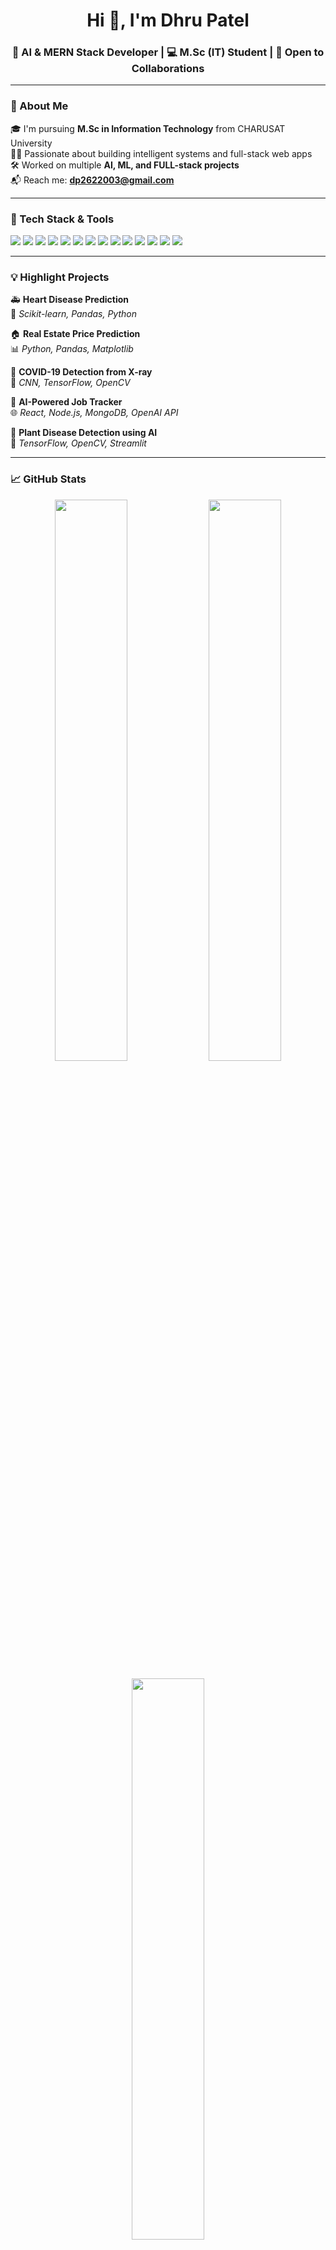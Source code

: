 <h1 align="center">Hi 👋, I'm Dhru Patel</h1>
<h3 align="center">🚀 AI & MERN Stack Developer | 💻 M.Sc (IT) Student | 🤝 Open to Collaborations</h3>

---

### 🌟 About Me

🎓 I'm  pursuing **M.Sc in Information Technology** from CHARUSAT University  
👨‍💻 Passionate about building intelligent systems and full-stack web apps  
🛠️ Worked on multiple **AI, ML, and FULL-stack projects**  
📬 Reach me: **dp2622003@gmail.com**

---

### 💼 Tech Stack & Tools

<p align="left">
  <img src="https://img.shields.io/badge/-Python-3776AB?style=flat-square&logo=python&logoColor=white"/>
  <img src="https://img.shields.io/badge/-JavaScript-F7DF1E?style=flat-square&logo=javascript&logoColor=black"/>
  <img src="https://img.shields.io/badge/-Node.js-339933?style=flat-square&logo=node.js&logoColor=white"/>
  <img src="https://img.shields.io/badge/-React-61DAFB?style=flat-square&logo=react&logoColor=black"/>
  <img src="https://img.shields.io/badge/-Express.js-000000?style=flat-square&logo=express&logoColor=white"/>
  <img src="https://img.shields.io/badge/-MongoDB-47A248?style=flat-square&logo=mongodb&logoColor=white"/>
  <img src="https://img.shields.io/badge/-MySQL-00758F?style=flat-square&logo=mysql&logoColor=white"/>
  <img src="https://img.shields.io/badge/-TensorFlow-FF6F00?style=flat-square&logo=tensorflow&logoColor=white"/>
  <img src="https://img.shields.io/badge/-Keras-D00000?style=flat-square&logo=keras&logoColor=white"/>
  <img src="https://img.shields.io/badge/-OpenCV-5C3EE8?style=flat-square&logo=opencv&logoColor=white"/>
  <img src="https://img.shields.io/badge/-HTML5-E34F26?style=flat-square&logo=html5&logoColor=white"/>
  <img src="https://img.shields.io/badge/-CSS3-1572B6?style=flat-square&logo=css3&logoColor=white"/>
  <img src="https://img.shields.io/badge/-Git-F05032?style=flat-square&logo=git&logoColor=white"/>
  <img src="https://img.shields.io/badge/-GitHub-181717?style=flat-square&logo=github&logoColor=white"/>
</p>

---

### 💡 Highlight Projects

🚑 **Heart Disease Prediction**  
🧠 *Scikit-learn, Pandas, Python*

🏠 **Real Estate Price Prediction**  
📊 *Python, Pandas, Matplotlib*

🦠 **COVID-19 Detection from X-ray**  
📸 *CNN, TensorFlow, OpenCV*

📝 **AI-Powered Job Tracker**  
🌐 *React, Node.js, MongoDB, OpenAI API*

🌿 **Plant Disease Detection using AI**  
🍃 *TensorFlow, OpenCV, Streamlit*

---

### 📈 GitHub Stats

<p align="center">
  <img src="https://github-readme-stats.vercel.app/api?username=PatelDHRU26&show_icons=true&theme=tokyonight" width="48%" />
  <img src="https://github-readme-streak-stats.herokuapp.com/?user=PatelDHRU26&theme=tokyonight" width="48%" />
</p>

<p align="center">
  <img src="https://github-readme-stats.vercel.app/api/top-langs/?username=PatelDHRU26&layout=compact&theme=tokyonight" width="48%" />
</p>

---

### 🌐 Let's Connect

<p align="center">
  <a href="https://www.linkedin.com/in/dhru-patel26/" target="_blank">
    <img src="https://img.shields.io/badge/LinkedIn-blue?style=for-the-badge&logo=linkedin" />
  </a>
  <a href="https://github.com/PatelDHRU26" target="_blank">
    <img src="https://img.shields.io/badge/GitHub-black?style=for-the-badge&logo=github" />
  </a>
</p>

---

> *“Code is the closest thing we have to a superpower.”* ⚡  
> — Let's build, learn, and innovate together!

